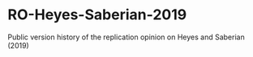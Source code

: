 # RO-Heyes-Saberian-2019
Public version history of the replication opinion on Heyes and Saberian (2019)
